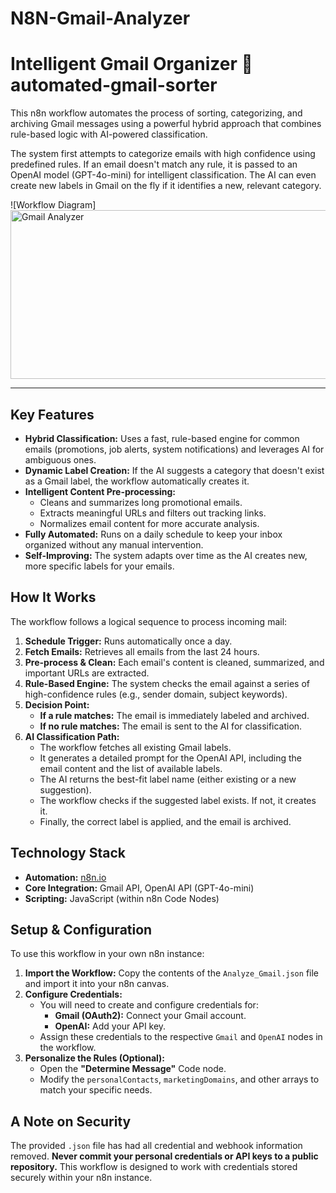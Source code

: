 # N8N-Gmail-Analyzer

# Intelligent Gmail Organizer 🧠 automated-gmail-sorter

This n8n workflow automates the process of sorting, categorizing, and archiving Gmail messages using a powerful hybrid approach that combines rule-based logic with AI-powered classification.

The system first attempts to categorize emails with high confidence using predefined rules. If an email doesn't match any rule, it is passed to an OpenAI model (GPT-4o-mini) for intelligent classification. The AI can even create new labels in Gmail on the fly if it identifies a new, relevant category.

![Workflow Diagram]
<img width="914" height="270" alt="Gmail Analyzer" src="https://github.com/user-attachments/assets/f6bfefe9-7a19-4025-8b12-ed290621d0a7" />

---

## Key Features

- **Hybrid Classification:** Uses a fast, rule-based engine for common emails (promotions, job alerts, system notifications) and leverages AI for ambiguous ones.
- **Dynamic Label Creation:** If the AI suggests a category that doesn't exist as a Gmail label, the workflow automatically creates it.
- **Intelligent Content Pre-processing:**
  - Cleans and summarizes long promotional emails.
  - Extracts meaningful URLs and filters out tracking links.
  - Normalizes email content for more accurate analysis.
- **Fully Automated:** Runs on a daily schedule to keep your inbox organized without any manual intervention.
- **Self-Improving:** The system adapts over time as the AI creates new, more specific labels for your emails.

## How It Works

The workflow follows a logical sequence to process incoming mail:

1.  **Schedule Trigger:** Runs automatically once a day.
2.  **Fetch Emails:** Retrieves all emails from the last 24 hours.
3.  **Pre-process & Clean:** Each email's content is cleaned, summarized, and important URLs are extracted.
4.  **Rule-Based Engine:** The system checks the email against a series of high-confidence rules (e.g., sender domain, subject keywords).
5.  **Decision Point:**
    - **If a rule matches:** The email is immediately labeled and archived.
    - **If no rule matches:** The email is sent to the AI for classification.
6.  **AI Classification Path:**
    - The workflow fetches all existing Gmail labels.
    - It generates a detailed prompt for the OpenAI API, including the email content and the list of available labels.
    - The AI returns the best-fit label name (either existing or a new suggestion).
    - The workflow checks if the suggested label exists. If not, it creates it.
    - Finally, the correct label is applied, and the email is archived.

## Technology Stack

- **Automation:** [n8n.io](https://n8n.io/)
- **Core Integration:** Gmail API, OpenAI API (GPT-4o-mini)
- **Scripting:** JavaScript (within n8n Code Nodes)

## Setup & Configuration

To use this workflow in your own n8n instance:

1.  **Import the Workflow:** Copy the contents of the `Analyze_Gmail.json` file and import it into your n8n canvas.
2.  **Configure Credentials:**
    - You will need to create and configure credentials for:
      - **Gmail (OAuth2):** Connect your Gmail account.
      - **OpenAI:** Add your API key.
    - Assign these credentials to the respective `Gmail` and `OpenAI` nodes in the workflow.
3.  **Personalize the Rules (Optional):**
    - Open the **"Determine Message"** Code node.
    - Modify the `personalContacts`, `marketingDomains`, and other arrays to match your specific needs.

## A Note on Security

The provided `.json` file has had all credential and webhook information removed. **Never commit your personal credentials or API keys to a public repository.** This workflow is designed to work with credentials stored securely within your n8n instance.
